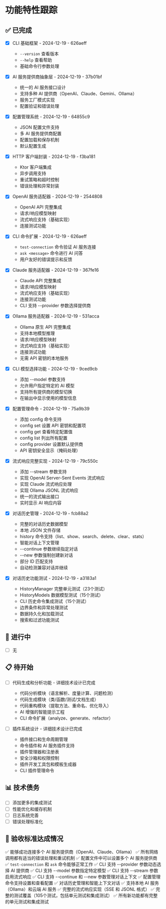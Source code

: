# 功能特性跟踪

## ✅ 已完成
- [x] CLI 基础框架 - 2024-12-19 - 626aeff
  - `--version` 查看版本
  - `--help` 查看帮助
  - 基础命令行参数处理

- [x] AI 服务提供商抽象层 - 2024-12-19 - 37b01bf
  - 统一的 AI 服务接口设计
  - 支持多种 AI 提供商（OpenAI、Claude、Gemini、Ollama）
  - 服务工厂模式实现
  - 配置验证和错误处理

- [x] 配置管理系统 - 2024-12-19 - 64855c9
  - JSON 配置文件支持
  - 多 AI 服务提供商配置
  - 配置加载和保存机制
  - 默认配置生成

- [x] HTTP 客户端封装 - 2024-12-19 - f3ba181
  - Ktor 客户端集成
  - 异步调用支持
  - 重试策略和超时控制
  - 错误处理和异常封装

- [x] OpenAI 服务适配器 - 2024-12-19 - 2544808
  - OpenAI API 完整集成
  - 请求/响应模型映射
  - 流式响应支持（基础实现）
  - 连接测试功能

- [x] CLI 命令扩展 - 2024-12-19 - 626aeff
  - `test-connection` 命令验证 AI 服务连接
  - `ask <message>` 命令进行 AI 问答
  - 用户友好的错误提示和反馈

- [x] Claude 服务适配器 - 2024-12-19 - 367fe16
  - Claude API 完整集成
  - 请求/响应模型映射
  - 流式响应支持（基础实现）
  - 连接测试功能
  - CLI 支持 --provider 参数选择提供商

- [x] Ollama 服务适配器 - 2024-12-19 - 531acca
  - Ollama 原生 API 完整集成
  - 支持本地模型推理
  - 请求/响应模型映射
  - 流式响应支持（基础实现）
  - 连接测试功能
  - 无需 API 密钥的本地服务

- [x] CLI 模型选择功能 - 2024-12-19 - 9ced9cb
  - 添加 --model 参数支持
  - 允许用户指定特定的 AI 模型
  - 支持所有提供商的模型切换
  - 在输出中显示使用的模型信息

- [x] 配置管理命令 - 2024-12-19 - 75a9b39
  - 添加 config 命令支持
  - config set 设置 API 密钥和配置项
  - config get 查看特定配置值
  - config list 列出所有配置
  - config provider 设置默认提供商
  - API 密钥安全显示（掩码处理）

- [x] 流式响应完整实现 - 2024-12-19 - 79c550c
  - 添加 --stream 参数支持
  - 实现 OpenAI Server-Sent Events 流式响应
  - 实现 Claude 流式响应处理
  - 实现 Ollama JSONL 流式响应
  - 统一的流式输出接口
  - 实时显示 AI 响应内容

- [x] 对话历史管理 - 2024-12-19 - fcb88a2
  - 完整的对话历史数据模型
  - 本地 JSON 文件存储
  - history 命令支持（list、show、search、delete、clear、stats）
  - 智能对话上下文管理
  - --continue 参数继续指定对话
  - --new 参数强制创建新对话
  - 部分 ID 匹配支持
  - 自动检测兼容对话并继续

- [x] 对话历史功能测试 - 2024-12-19 - a3183a1
  - HistoryManager 完整单元测试（23个测试）
  - HistoryModels 数据模型测试（15个测试）
  - CLI 历史命令集成测试（15个测试）
  - 边界条件和异常处理测试
  - 数据持久化和加载测试
  - 搜索和过滤功能测试

## 🚧 进行中
- [ ] 无

## 📋 待开始
- [ ] 代码生成和分析功能 - 详细技术设计已完成
  - 代码分析模块（语言解析、度量计算、问题检测）
  - 代码生成模块（类/函数/测试/文档生成）
  - 代码重构模块（提取方法、重命名、优化导入）
  - AI 增强的智能提示工程
  - CLI 命令扩展（analyze、generate、refactor）

- [ ] 插件系统设计 - 详细技术设计已完成
  - 插件接口和生命周期管理
  - 命令插件和 AI 服务插件支持
  - 插件管理器和注册表
  - 安全沙箱和权限控制
  - 插件开发工具包和模板生成器
  - CLI 插件管理命令

## 📊 技术债务
- [ ] 添加更多的集成测试
- [ ] 性能优化和缓存机制
- [ ] 日志系统完善
- [ ] 错误处理标准化

## 🎯 验收标准达成情况
✅ 能够成功连接多个 AI 服务提供商（OpenAI、Claude、Ollama）
✅ 所有网络调用都有适当的错误处理和重试机制
✅ 配置文件中可以设置多个 AI 服务提供商
✅ `test-connection` 和 `ask` 命令能够正常工作
✅ CLI 支持 --provider 参数动态选择 AI 提供商
✅ CLI 支持 --model 参数指定特定模型
✅ CLI 支持 --stream 参数启用流式响应
✅ CLI 支持 --continue 和 --new 参数管理对话上下文
✅ 配置管理命令支持设置和查看配置
✅ 对话历史管理和智能上下文对话
✅ 支持本地 AI 服务（Ollama）和云端 AI 服务
✅ 完整的流式响应实现（SSE 和 JSONL 格式）
✅ 完整的测试覆盖（105个测试，包括单元测试和集成测试）
✅ 所有新功能都有完整的单元测试和集成测试